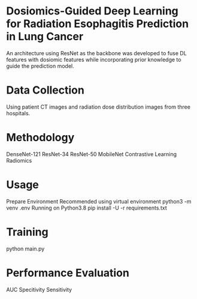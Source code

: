 # Dosiomics-Guided Deep Learning for Radiation Esophagitis Prediction in Lung Cancer
An architecture using ResNet as the backbone was developed to fuse DL features with dosiomic features while incorporating prior knowledge to guide the prediction model.
# Data Collection
Using patient CT images and radiation dose distribution images from three hospitals.

# Methodology
DenseNet-121
ResNet-34
ResNet-50
MobileNet
Contrastive Learning
Radiomics

# Usage
Prepare Environment
Recommended using virtual environment
python3 -m venv .env
Running on Python3.8
pip install -U -r requirements.txt

# Training
python main.py

# Performance Evaluation
AUC
Specitivity
Sensitivity
